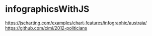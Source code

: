 # infographicsWithJS
https://jscharting.com/examples/chart-features/infographic/austraia/
https://github.com/cimi/2012-politicians

